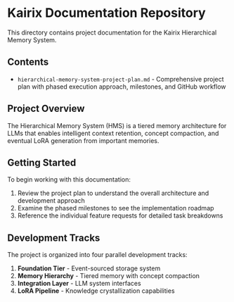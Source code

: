 # Kairix Documentation Repository

This directory contains project documentation for the Kairix Hierarchical Memory System.

## Contents

- `hierarchical-memory-system-project-plan.md` - Comprehensive project plan with phased execution approach, milestones, and GitHub workflow

## Project Overview

The Hierarchical Memory System (HMS) is a tiered memory architecture for LLMs that enables intelligent context retention, concept compaction, and eventual LoRA generation from important memories.

## Getting Started

To begin working with this documentation:

1. Review the project plan to understand the overall architecture and development approach
2. Examine the phased milestones to see the implementation roadmap
3. Reference the individual feature requests for detailed task breakdowns

## Development Tracks

The project is organized into four parallel development tracks:

1. **Foundation Tier** - Event-sourced storage system
2. **Memory Hierarchy** - Tiered memory with concept compaction
3. **Integration Layer** - LLM system interfaces
4. **LoRA Pipeline** - Knowledge crystallization capabilities